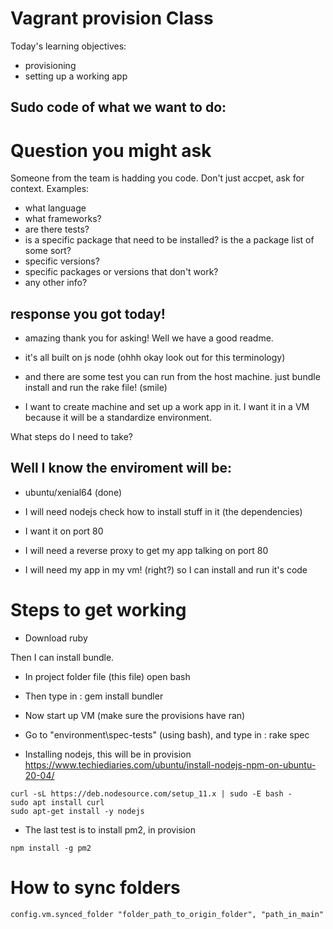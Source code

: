 # Vagrant provision Class

Today's learning objectives:

- provisioning
- setting up a working app

## Sudo code of what we want to do:

# Question you might ask
Someone from the team is hadding you code. Don't just accpet, ask for context. Examples:

- what language
- what frameworks?
- are there tests?
- is a specific package that need to be installed? is the a package list of some sort?
- specific versions?
- specific packages or versions that don't work?
- any other info?

## response you got today!
- amazing thank you for asking! Well we have a good readme.

- it's all built on js node (ohhh okay look out for this terminology)

- and there are some test you can run from the host machine.
just bundle install and run the rake file! (smile)

- I want to create machine and set up a work app in it. I want it in a VM because it will be a standardize environment.

What steps do I need to take?

## Well I know the enviroment will be:

- ubuntu/xenial64 (done)

- I will need nodejs
check how to install stuff in it (the dependencies)

- I want it on port 80

- I will need a reverse proxy to get my app talking on port 80

- I will need my app in my vm! (right?) so I can install and run it's code

# Steps to get working 

- Download ruby 

Then I can install bundle.

- In project folder file (this file) open bash

- Then type in : gem install bundler

- Now start up VM (make sure the provisions have ran)

- Go to "environment\spec-tests" (using bash), and type in : rake spec

- Installing nodejs, this will be in provision https://www.techiediaries.com/ubuntu/install-nodejs-npm-on-ubuntu-20-04/

```
curl -sL https://deb.nodesource.com/setup_11.x | sudo -E bash -
sudo apt install curl
sudo apt-get install -y nodejs
```
- The last test is to install pm2, in provision

```
npm install -g pm2
```
# How to sync folders 

```
config.vm.synced_folder "folder_path_to_origin_folder", "path_in_main"
```




